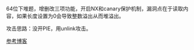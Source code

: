 64位下堆题，增删改三项功能，开启NX和canary保护机制，漏洞点在于读取内容，如果长度设置为0会导致整数溢出从而堆溢出。

攻击思路：没开PIE，用unlink攻击。

[参考博客](https://www.wangan.com/docs/1956)
